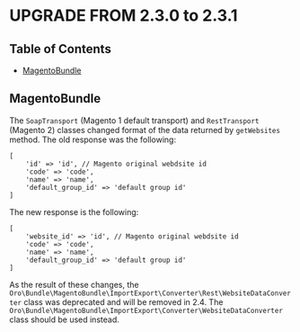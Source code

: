 UPGRADE FROM 2.3.0 to 2.3.1
========================

Table of Contents
-----------------

- [MagentoBundle](#magentobundle)

MagentoBundle
-------------

The `SoapTransport` (Magento 1 default transport) and `RestTransport` (Magento 2)  classes changed format of the data 
returned by `getWebsites` method. The old response was the following:
```
[
    'id' => 'id', // Magento original webdsite id
    'code' => 'code',
    'name' => 'name',
    'default_group_id' => 'default group id'
]
```

The new response is the following:

```
[
    'website_id' => 'id', // Magento original webdsite id
    'code' => 'code',
    'name' => 'name',
    'default_group_id' => 'default group id'
]
```

As the result of these changes, the `Oro\Bundle\MagentoBundle\ImportExport\Converter\Rest\WebsiteDataConverter` class was deprecated and will be removed in 2.4.
The `Oro\Bundle\MagentoBundle\ImportExport\Converter\WebsiteDataConverter` class should be used instead.
